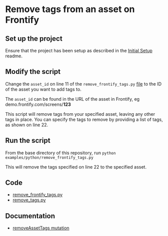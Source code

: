 # Remove tags from an asset on Frontify

## Set up the project
Ensure that the project has been setup as described in the [Initial Setup](/readme/InitialSetup.md) readme.


## Modify the script

Change the `asset_id` on line 11 of the `remove_frontify_tags.py` [file](/examples/python/remove_frontify_tags.py) to the ID of the asset you want to add tags to.

The `asset_id` can be found in the URL of the asset in Frontify, eg demo.frontify.com/screens/**123**

This script will remove tags from your specified asset, leaving any other tags in place. You can specify the tags to remove by providing a list of tags, as shown on line 22.

## Run the script

From the base directory of this repository, run `python examples/python/remove_frontify_tags.py`

This will remove the tags specified on line 22 to the specified asset.

## Code
- [remove_frontify_tags.py](/examples/python/remove_frontify_tags.py)
- [remove_tags.py](/examples/python/src/utils/frontify_queries/remove_tags/remove_tags.py
)

## Documentation
- [removeAssetTags mutation](https://frontify.github.io/graphql-reference/mutations/removeAssetTags)
